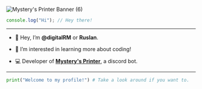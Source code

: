
![Mystery's Printer Banner (6)](https://user-images.githubusercontent.com/70782025/186399204-af3833c7-0203-4e03-bb0e-aa574a66d2ca.png)

```js
console.log("Hi"); // Hey there!
```
---

  -  👋  Hey, I’m **@digitalRM** or **Ruslan**.
  
  -  👀  I’m interested in learning more about coding!

  -  💻  Developer of [**Mystery's Printer**](https://discord.com/api/oauth2/authorize?client_id=768616796604465172&permissions=2349198400&scope=bot%20applications.commands), a discord bot.

---
```py
print("Welcome to my profile!") # Take a look around if you want to.
```


<!---
digitalRM/digitalRM is a ✨ special ✨ repository because its `README.md` (this file) appears on your GitHub profile.
You can click the Preview link to take a look at your changes.
--->
